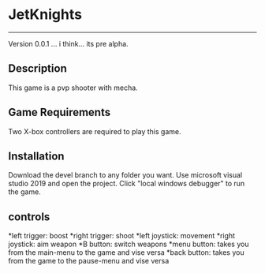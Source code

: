 # JetKnights
---

Version 0.0.1 ... i think... its pre alpha.

## Description

This game is a pvp shooter with mecha.

## Game Requirements

Two X-box controllers are required to play this game.

## Installation

Download the devel branch to any folder you want.
Use microsoft visual studio 2019 and open the project.
Click "local windows debugger" to run the game.

## controls

*left trigger: boost
*right trigger: shoot
*left joystick: movement
*right joystick: aim weapon
*B button: switch weapons
*menu button: takes you from the main-menu to the game and vise versa
*back button: takes you from the game to the pause-menu and vise versa

